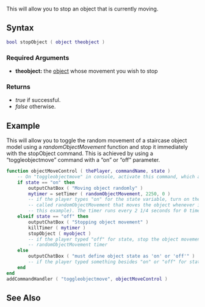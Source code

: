 This will allow you to stop an object that is currently moving.

Syntax
------

``` lua
bool stopObject ( object theobject )
```

### Required Arguments

-   **theobject:** the [object](/docs/object.md "wikilink") whose movement you wish to stop

### Returns

-   *true* if successful.
-   *false* otherwise.

Example
-------

This will allow you to toggle the random movement of a staircase object model using a *randomObjectMovement* function and stop it immediately with the stopObject command. This is achieved by using a “toggleobjectmove” command with a “on” or “off” parameter.

``` lua
function objectMoveControl ( thePlayer, commandName, state )
    -- On "toggleobjectmove" in console, activate this command, which also asks the player to define the value for the varible 'state'. 
    if state == "on" then
        outputChatBox ( "Moving object randomly" )
        mytimer = setTimer ( randomObjectMovement, 2250, 0 )
        -- if the player types "on" for the state variable, turn on the timer, which triggers a function
        -- called randomObjectMovement that moves the object whenever it is called (not included for
        -- this example). The timer runs every 2 1/4 seconds for 0 times, which means it runs infinitely.
    elseif state == "off" then
        outputChatBox ( "Stopping object movement" )
        killTimer ( mytimer )
        stopObject ( myobject )
        -- if the player typed "off" for state, stop the object movement immediately and kill the
        -- randomObjectMovement timer
    else
        outputChatBox ( "must define object state as 'on' or 'off'" )
        -- if the player typed something besides "on" or "off" for state, do nothing
    end
end
addCommandHandler ( "toggleobjectmove", objectMoveControl )
```

See Also
--------
